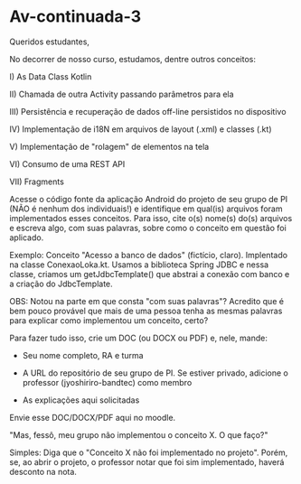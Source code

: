 # Av-continuada-3

Queridos estudantes,

No decorrer de nosso curso, estudamos, dentre outros conceitos:

I) As Data Class Kotlin

II) Chamada de outra Activity passando parâmetros para ela

III) Persistência e recuperação de dados off-line persistidos no dispositivo

IV) Implementação de i18N em arquivos de layout (.xml) e classes (.kt)

V) Implementação de "rolagem" de elementos na tela

VI) Consumo de uma REST API

VII) Fragments



Acesse o código fonte da aplicação Android do projeto de seu grupo de PI (NÃO é nenhum dos individuais!) e identifique em qual(is) arquivos foram implementados esses conceitos. Para isso, cite o(s) nome(s) do(s) arquivos e escreva algo, com suas palavras, sobre como o conceito em questão foi aplicado.

Exemplo:
Conceito "Acesso a banco de dados" (fictício, claro).
Implentado na classe ConexaoLoka.kt. Usamos a biblioteca Spring JDBC e nessa classe, criamos um getJdbcTemplate() que abstrai a conexão com banco e a criação do JdbcTemplate.


OBS: Notou na parte em que consta "com suas palavras"? Acredito que é bem pouco provável que mais de uma pessoa tenha as mesmas palavras para explicar como implementou um conceito, certo?



Para fazer tudo isso, crie um DOC (ou DOCX ou PDF) e, nele, mande:

- Seu nome completo, RA e turma

- A URL do repositório de seu grupo de PI. Se estiver privado, adicione o professor (jyoshiriro-bandtec) como membro

- As explicações aqui solicitadas

Envie esse DOC/DOCX/PDF aqui no moodle.



"Mas, fessô, meu grupo não implementou o conceito X. O que faço?"

Simples: Diga que o "Conceito X não foi implementado no projeto". Porém, se, ao abrir o projeto, o professor notar que foi sim implementado, haverá desconto na nota.

